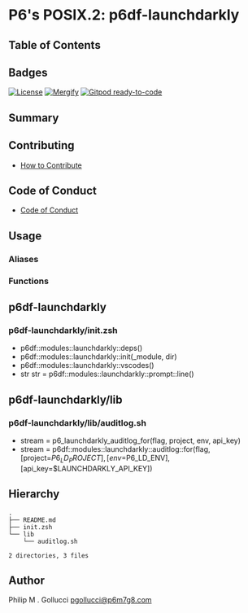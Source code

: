 # P6's POSIX.2: p6df-launchdarkly

## Table of Contents

## Badges

[![License](https://img.shields.io/badge/License-Apache%202.0-yellowgreen.svg)](https://opensource.org/licenses/Apache-2.0)
[![Mergify](https://img.shields.io/endpoint.svg?url=https://gh.mergify.io/badges//p6df-launchdarkly/&style=flat)](https://mergify.io)
[![Gitpod ready-to-code](https://img.shields.io/badge/Gitpod-ready--to--code-blue?logo=gitpod)](<https://gitpod.io/#https://github.com//p6df-launchdarkly>)

## Summary

## Contributing

- [How to Contribute](<https://github.com//.github/blob/main/CONTRIBUTING.md>)

## Code of Conduct

- [Code of Conduct](<https://github.com//.github/blob/main/CODE_OF_CONDUCT.md>)

## Usage

### Aliases

### Functions

## p6df-launchdarkly

### p6df-launchdarkly/init.zsh

- p6df::modules::launchdarkly::deps()
- p6df::modules::launchdarkly::init(_module, dir)
- p6df::modules::launchdarkly::vscodes()
- str str = p6df::modules::launchdarkly::prompt::line()

## p6df-launchdarkly/lib

### p6df-launchdarkly/lib/auditlog.sh

- stream  = p6_launchdarkly_auditlog_for(flag, project, env, api_key)
- stream  = p6df::modules::launchdarkly::auditlog::for(flag, [project=$P6_LD_PROJECT], [env=$P6_LD_ENV], [api_key=$LAUNCHDARKLY_API_KEY])

## Hierarchy

```text
.
├── README.md
├── init.zsh
└── lib
    └── auditlog.sh

2 directories, 3 files
```

## Author

Philip M . Gollucci <pgollucci@p6m7g8.com>
